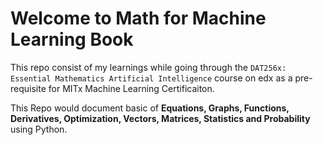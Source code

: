 # Welcome to Math for Machine Learning Book

This repo consist of my learnings while going through the `DAT256x: Essential Mathematics Artificial Intelligence` course on edx as a pre-requisite for MITx Machine Learning Certificaiton.

This Repo would document basic of **Equations, Graphs, Functions, Derivatives, Optimization, Vectors, Matrices, Statistics and Probability** using Python.

```{tableofcontents}

```
